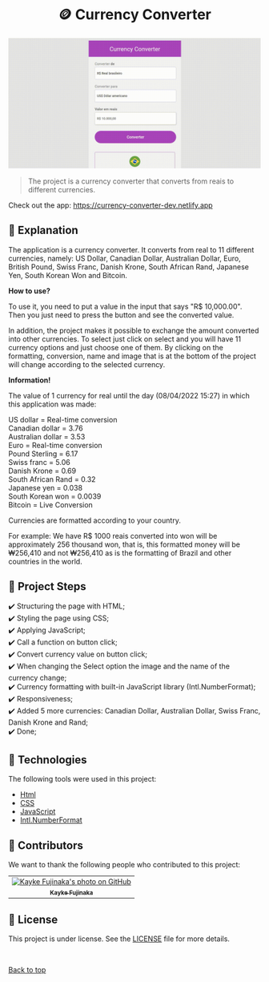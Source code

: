 <h1 align="center">🪙 Currency Converter</h1>

<img src="./assets/img/gif.gif" width="850px" alt="Gif do Teste">

> The project is a currency converter that converts from reais to different currencies.

Check out the app: https://currency-converter-dev.netlify.app

## :page_facing_up: Explanation

The application is a currency converter. It converts from real to 11 different currencies, namely: US Dollar, Canadian Dollar, Australian Dollar, Euro, British Pound, Swiss Franc, Danish Krone, South African Rand, Japanese Yen, South Korean Won and Bitcoin.

<b>How to use?</b>

To use it, you need to put a value in the input that says "R$ 10,000.00". Then you just need to press the button and see the converted value.

In addition, the project makes it possible to exchange the amount converted into other currencies. To select just click on select and you will have 11 currency options and just choose one of them. By clicking on the formatting, conversion, name and image that is at the bottom of the project will change according to the selected currency.

<b>Information!</b>

The value of 1 currency for real until the day (08/04/2022 15:27) in which this application was made:

US dollar = Real-time conversion<br>
Canadian dollar = 3.76<br>
Australian dollar = 3.53<br>
Euro = Real-time conversion<br>
Pound Sterling = 6.17<br>
Swiss franc = 5.06<br>
Danish Krone = 0.69<br>
South African Rand = 0.32<br>
Japanese yen = 0.038<br>
South Korean won = 0.0039<br>
Bitcoin = Live Conversion

Currencies are formatted according to your country.

For example: We have R$ 1000 reais converted into won will be approximately 256 thousand won, that is, this formatted money will be ₩256,410 and not ₩256,410 as is the formatting of Brazil and other countries in the world.

## :dart: Project Steps ##

:heavy_check_mark: Structuring the page with HTML;\
:heavy_check_mark: Styling the page using CSS;\
:heavy_check_mark: Applying JavaScript;\
:heavy_check_mark: Call a function on button click;\
:heavy_check_mark: Convert currency value on button click;\
:heavy_check_mark: When changing the Select option the image and the name of the currency change;\
:heavy_check_mark: Currency formatting with built-in JavaScript library (Intl.NumberFormat);\
:heavy_check_mark: Responsiveness;\
:heavy_check_mark: Added 5 more currencies: Canadian Dollar, Australian Dollar, Swiss Franc, Danish Krone and Rand;\
:heavy_check_mark: Done;

## :rocket: Technologies ##

The following tools were used in this project:

- [Html](https://developer.mozilla.org/en-US/docs/Web/HTML/Element/html/)
- [CSS](https://developer.mozilla.org/en-US/docs/Web/CSS)
- [JavaScript](https://developer.mozilla.org/en-US/docs/Web/JavaScript)
- [Intl.NumberFormat](https://developer.mozilla.org/en-US/docs/Web/JavaScript/Reference/Global_Objects/Intl/NumberFormat)

## 🤝 Contributors

We want to thank the following people who contributed to this project:

<table>
  <tr>
    <td align="center">
      <a href="#">
        <img src="https://avatars.githubusercontent.com/u/98772000?s=400&u=80de9af672be7f75cc7a546838552cf63d5b82fe&v=4" width="100px;" alt="Kayke Fujinaka's photo on GitHub"/><br>
        <sub>
          <b>Kayke Fujinaka</b>
        </sub>
      </a>
    </td>
  </tr>
</table>

## 📝 License

This project is under license. See the [LICENSE](LICENSE.md) file for more details.

&#xa0;

<a href="#top">Back to top</a>
